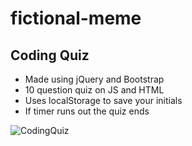 # fictional-meme
## Coding Quiz
- Made using jQuery and Bootstrap
- 10 question quiz on JS and HTML
- Uses localStorage to save your initials
- If timer runs out the quiz ends






![CodingQuiz](https://user-images.githubusercontent.com/26530136/139557101-f5162f93-93fd-4245-a294-e61c0aeab8aa.PNG)
